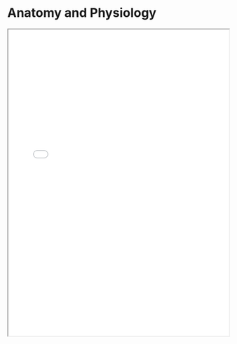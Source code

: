 # Anatomy and Physiology


<iframe src="./note.pdf" width="100%" height="700px">This browser does not support pdfs</iframe>

